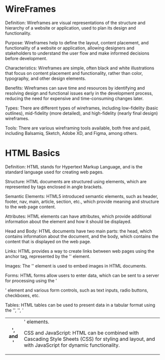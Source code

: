 # WireFrames
Definition: Wireframes are visual representations of the structure and hierarchy of a website or application, used to plan its design and functionality.

Purpose: Wireframes help to define the layout, content placement, and functionality of a website or application, allowing designers and stakeholders to understand the user flow and make informed decisions before development.

Characteristics: Wireframes are simple, often black and white illustrations that focus on content placement and functionality, rather than color, typography, and other design elements.

Benefits: Wireframes can save time and resources by identifying and resolving design and functional issues early in the development process, reducing the need for expensive and time-consuming changes later.

Types: There are different types of wireframes, including low-fidelity (basic outlines), mid-fidelity (more detailed), and high-fidelity (nearly final design) wireframes.

Tools: There are various wireframing tools available, both free and paid, including Balsamiq, Sketch, Adobe XD, and Figma, among others.




# HTML Basics
Definition: HTML stands for Hypertext Markup Language, and is the standard language used for creating web pages.

Structure: HTML documents are structured using elements, which are represented by tags enclosed in angle brackets.

Semantic Elements: HTML5 introduced semantic elements, such as header, footer, nav, main, article, section, etc., which provide meaning and structure to the web page content.

Attributes: HTML elements can have attributes, which provide additional information about the element and how it should be displayed.

Head and Body: HTML documents have two main parts: the head, which contains information about the document, and the body, which contains the content that is displayed on the web page.

Links: HTML provides a way to create links between web pages using the anchor tag, represented by the '<a>' element.

Images: The '<img>' element is used to embed images in HTML documents.

Forms: HTML forms allow users to enter data, which can be sent to a server for processing using the '<form>' element and various form controls, such as text inputs, radio buttons, checkboxes, etc.

Tables: HTML tables can be used to present data in a tabular format using the '<table>', '<tr>', '<th>', and '<td>' elements.

CSS and JavaScript: HTML can be combined with Cascading Style Sheets (CSS) for styling and layout, and with JavaScript for dynamic functionality.



